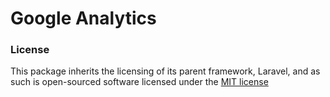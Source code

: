 # Google Analytics

### License

This package inherits the licensing of its parent framework, Laravel, and as such is open-sourced 
software licensed under the [MIT license](http://opensource.org/licenses/MIT)